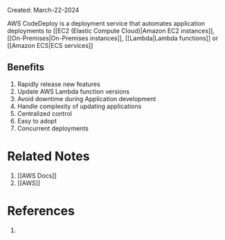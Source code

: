 Created: March-22-2024

AWS CodeDeploy is a deployment service that automates application deployments to [[EC2 (Elastic Compute Cloud)|Amazon EC2 instances]], [[On-Premises|On-Premises instances]], [[Lambda|Lambda functions]] or [[Amazon ECS|ECS services]]
## Benefits

1. Rapidly release new features
2. Update AWS Lambda function versions
3. Avoid downtime during Application development
4. Handle complexity of updating applications
5. Centralized control
6. Easy to adopt
7. Concurrent deployments
# Related Notes

1. [[AWS Docs]]
2. [[AWS]]
# References

1. 